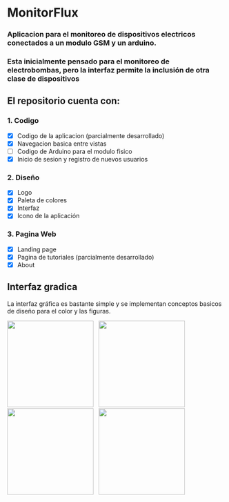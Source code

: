 # MonitorFlux
### Aplicacion para el monitoreo de dispositivos electricos conectados a un modulo GSM y un arduino.
### Esta inicialmente pensado para el monitoreo de electrobombas, pero la interfaz permite la inclusión de otra clase de dispositivos

## El repositorio cuenta con:

### 1. Codigo
- [x] Codigo de la aplicacion (parcialmente desarrollado)
- [x] Navegacion basica entre vistas
- [ ] Codigo de Arduino para el modulo fisico
- [x] Inicio de sesion y registro de nuevos usuarios
### 2. Diseño
- [x] Logo
- [x] Paleta de colores
- [x] Interfaz
- [x] Icono de la aplicación 
### 3. Pagina Web
- [x] Landing page
- [x] Pagina de tutoriales (parcialmente desarrollado)
- [x] About 

## Interfaz gradica

La interfaz gráfica es bastante simple y se implementan conceptos basicos de diseño para el color y las figuras.

<p float="left">
  <img src="https://github.com/jho3r/Android_MonitorFlux/blob/master/Dise%C3%B1o/Mockups/Screenshot_2021-03-20-12-49-16-237_b4a.example.jpg" width="200"/>
  &nbsp;
  <img src="https://github.com/jho3r/Android_MonitorFlux/blob/master/Dise%C3%B1o/Mockups/Screenshot_2021-03-20-22-00-18-580_b4a.example.jpg" width="200" />
  &nbsp;
  <img src="https://github.com/jho3r/Android_MonitorFlux/blob/master/Dise%C3%B1o/Mockups/Screenshot_2021-03-20-22-00-24-630_b4a.example.jpg" width="200" />
  &nbsp;
  <img src="https://github.com/jho3r/Android_MonitorFlux/blob/master/Dise%C3%B1o/Mockups/Screenshot_2021-03-20-12-50-09-485_b4a.example.jpg" width="200" />
</p>
